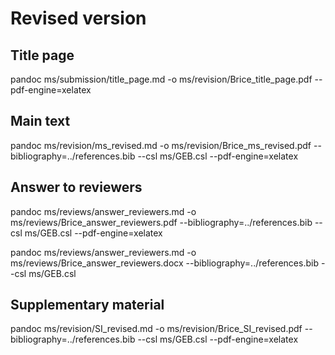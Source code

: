 
# Revised version

## Title page

pandoc ms/submission/title_page.md -o ms/revision/Brice_title_page.pdf --pdf-engine=xelatex

## Main text

pandoc ms/revision/ms_revised.md -o ms/revision/Brice_ms_revised.pdf  --bibliography=../references.bib --csl ms/GEB.csl --pdf-engine=xelatex

## Answer to reviewers

pandoc ms/reviews/answer_reviewers.md -o ms/reviews/Brice_answer_reviewers.pdf --bibliography=../references.bib --csl ms/GEB.csl --pdf-engine=xelatex

pandoc ms/reviews/answer_reviewers.md -o ms/reviews/Brice_answer_reviewers.docx --bibliography=../references.bib --csl ms/GEB.csl

## Supplementary material

pandoc ms/revision/SI_revised.md -o ms/revision/Brice_SI_revised.pdf --bibliography=../references.bib --csl ms/GEB.csl --pdf-engine=xelatex
